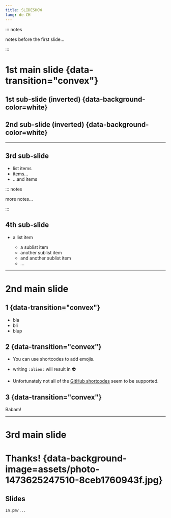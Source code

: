 ```yaml
---
title: SLIDESHOW
lang: de-CH
---
```


::: notes

notes before the first slide...

:::

# 1st main slide {data-transition="convex"}

## <span class="inverted">1st sub-slide (inverted)</span> {data-background-color=white}

## <span class="inverted">2nd sub-slide (inverted)</span> {data-background-color=white}

---

## 3rd sub-slide

- list items
- items...
- ...and items

::: notes

more notes...

:::

## 4th sub-slide

- a list item

    - a sublist item
    - another sublist item
    - and another sublist item
    - ...

---

# 2nd main slide

## 1 {data-transition="convex"}

- bla
- bli
- blup

## 2 {data-transition="convex"}

- You can use shortcodes to add emojis.

- writing `:alien:` will result in :alien: 

- Unfortunately not all of the [GitHub shortcodes](https://github.com/ikatyang/emoji-cheat-sheet#readme) seem to be supported.

## 3 {data-transition="convex"}

Babam!

---

# 3rd main slide

# Thanks! {data-background-image=assets/photo-1473625247510-8ceb1760943f.jpg}

## Slides

`1n.pm/...`
